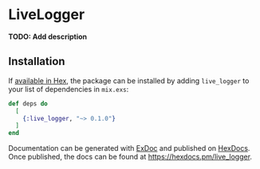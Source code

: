 # LiveLogger

**TODO: Add description**

## Installation

If [available in Hex](https://hex.pm/docs/publish), the package can be installed
by adding `live_logger` to your list of dependencies in `mix.exs`:

```elixir
def deps do
  [
    {:live_logger, "~> 0.1.0"}
  ]
end
```

Documentation can be generated with [ExDoc](https://github.com/elixir-lang/ex_doc)
and published on [HexDocs](https://hexdocs.pm). Once published, the docs can
be found at <https://hexdocs.pm/live_logger>.

